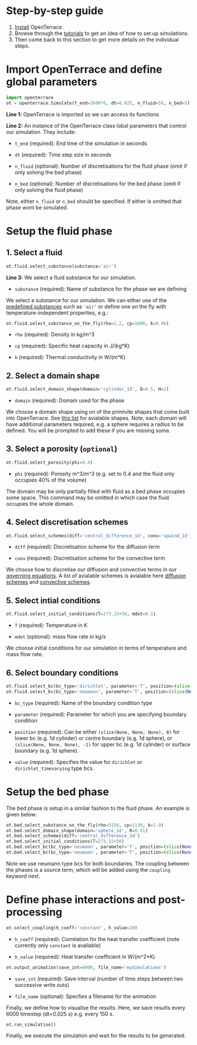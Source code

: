 # Step-by-step guide

1. [Install](../installation.md) OpenTerrace.
2. Browse through the [tutorials](../tutorials.md) to get an idea of how to set up simulations.
3. Then come back to this section to get more details on the individual steps.

# Import OpenTerrace and define global parameters
```python linenums="1"
import openterrace
ot = openterrace.Simulate(t_end=3600*6, dt=0.025, n_fluid=50, n_bed=5)
```
**Line 1:** OpenTerrace is imported so we can access its functions

**Line 2:** An instance of the OpenTerrace class lobal parameters that control our simulation. They include:

- ``t_end`` (required): End time of the simulation in seconds

- ``dt`` (required): Time step size in seconds

- ``n_fluid`` (optional): Number of discretisations for the fluid phase (omit if only solving the bed phase)

- ``n_bed`` (optional): Number of discretisations for the bed phase (omit if only solving the fluid phase)

Note, either ``n_fluid`` or ``n_bed`` should be specified. If either is omitted that phase wont be simulated.

# Setup the fluid phase

## 1. Select a fluid
```python linenums="3"
ot.fluid.select_substance(substance='air')
```
**Line 3:** We select a fluid substance for our simulation.

- ``substance`` (required): Name of substance for the phase we are defining

We select a substance for our simulation. We can either use of the [predefined substances](../fluid_substances/air) such as ``'air'`` or define one on the fly with temperature-independent properties, e.g.:
```python linenums="4"
ot.fluid.select_substance_on_the_fly(rho=1.2, cp=1000, k=0.06)
```

- ``rho`` (required): Density in kg/m^3

- ``cp`` (required): Specific heat capacity in J/(kg*K)

- ``k`` (required): Thermal conductivity in W/(m*K)

## 2. Select a domain shape
```python linenums="5"
ot.fluid.select_domain_shape(domain='cylinder_1d', D=0.5, H=2)
```

- ``domain`` (required): Domain used for the phase

We choose a domain shape using on of the primivite shapes that come built into OpenTerrace. See [this list](../domains/cylinder_1d) for avialable shapes. Note, each domain will have additional parameters required, e.g. a sphere requires a radius to be defined. You will be prompted to add these if you are missing some.

## 3. Select a porosity (``optional``)
```python linenums="6"
ot.fluid.select_porosity(phi=0.4)
```

- ``phi`` (required): Porosity m^3/m^3 (e.g. set to 0.4 and the fluid only occupies 40% of the volume)

The domain may be only partially filled with fluid as a bed phase occupies some space. This command may be omitted in which case the fluid occupies the whole domain.

## 4. Select discretisation schemes
```python linenums="7"
ot.fluid.select_schemes(diff='central_difference_1d', conv='upwind_1d')
```

- ``diff`` (required): Discretisation scheme for the diffusion term

- ``conv`` (required): Discretisation scheme for the convective term

We choose how to discretise our diffusion and convective terms in our [governing equations](..theory/governing). A list of avialable schemes is avialable here [diffusion schemes](../diffusion_schemes/central_difference_1d) and [convective schemes](../convection_schemes/upwind_1d).

## 5. Select intial conditions
```python linenums="8"
ot.fluid.select_initial_conditions(T=273.15+50, mdot=0.1)
```

- ``T`` (required): Temperature in K

- ``mdot`` (optional): mass flow rate in kg/s

We choose initial conditions for our simulation in terms of temperature and mass flow rate.

## 6. Select boundary conditions
```python linenums="9"
ot.fluid.select_bc(bc_type='dirichlet', parameter='T', position=(slice(None, None, None), 0), value=273.15+600)
ot.fluid.select_bc(bc_type='neumann', parameter='T', position=(slice(None, None, None), -1))
```

- ``bc_type`` (required): Name of the boundary condition type

- ``parameter`` (required): Parameter for which you are specifying boundary condition

- ``position`` (required): Can be either ``(slice(None, None, None), 0)`` for lower bc (e.g. 1d cylinder) or centre boundary (e.g. 1d sphere), or ``(slice(None, None, None), -1)`` for upper bc (e.g. 1d cylinder) or surface boundary (e.g. 1d sphere).

- ``value`` (required): Specifies the value for ``dirichlet`` or ``dirichlet_timevarying`` type bcs. 

# Setup the bed phase
The bed phase is setup in a similar fashion to the fluid phase. An example is given below:

```python linenums="11"
ot.bed.select_substance_on_the_fly(rho=5150, cp=1130, k=1.9)
ot.bed.select_domain_shape(domain='sphere_1d', R=0.01)
ot.bed.select_schemes(diff='central_difference_1d')
ot.bed.select_initial_conditions(T=273.15+50)
ot.bed.select_bc(bc_type='neumann', parameter='T', position=(slice(None, None, None), 0))
ot.bed.select_bc(bc_type='neumann', parameter='T', position=(slice(None, None, None), -1))
```

Note we use neumann type bcs for both boundaries. The coupling between the phases is a source term, which will be added using the ``coupling`` keyword next.

# Define phase interactions and post-processing
```python linenums="17"
ot.select_coupling(h_coeff='constant', h_value=20)
```

- ``h_coeff`` (required): Correlation for the heat transfer coefficient (note currently only ``constant`` is available)

- ``h_value`` (required): Heat transfer coefficient in W/(m^2*K)


```python linenums="18"
ot.output_animation(save_int=6000, file_name='mySimulations')
```

- ``save_int`` (required): Save interval (number of time steps between two successive write outs)

- ``file_name`` (optional): Specfies a filename for the animation

Finally, we define how to visualise the results. Here, we save results every 6000 timestep (dt=0.025 s) e.g. every 150 s.

```python linenums="19"
ot.run_simulation()
```
Finally, we execute the simulation and wait for the results to be generated.
